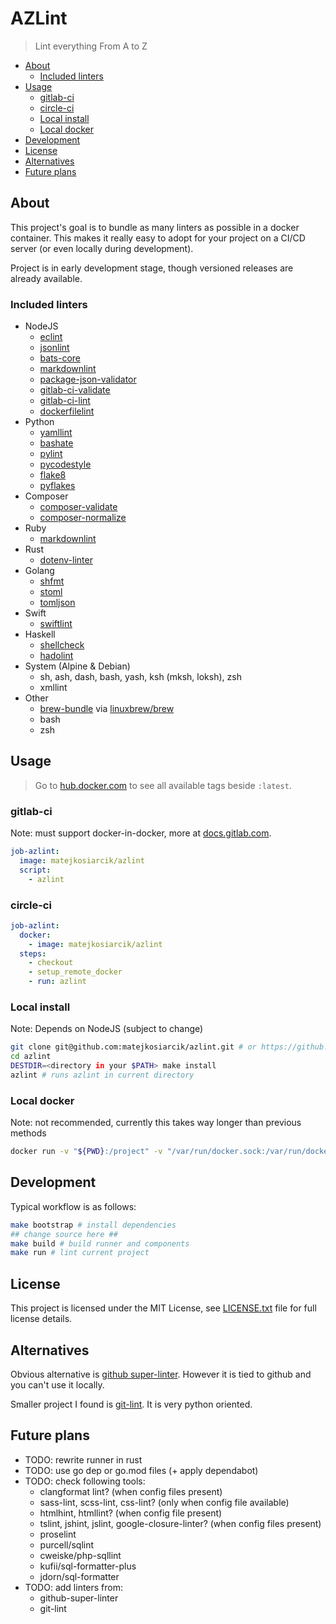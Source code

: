 # AZLint

> Lint everything From A to Z

<!-- toc -->

- [About](#about)
  - [Included linters](#included-linters)
- [Usage](#usage)
  - [gitlab-ci](#gitlab-ci)
  - [circle-ci](#circle-ci)
  - [Local install](#local-install)
  - [Local docker](#local-docker)
- [Development](#development)
- [License](#license)
- [Alternatives](#alternatives)
- [Future plans](#future-plans)

<!-- tocstop -->

## About

This project's goal is to bundle as many linters as possible in a docker container.
This makes it really easy to adopt for your project on a CI/CD server
(or even locally during development).

Project is in early development stage, though versioned releases are already available.

### Included linters

- NodeJS
  - [eclint](https://github.com/jedmao/eclint)
  - [jsonlint](https://github.com/prantlf/jsonlint)
  - [bats-core](https://github.com/bats-core/bats-core)
  - [markdownlint](https://github.com/igorshubovych/markdownlint-cli)
  - [package-json-validator](https://github.com/gorillamania/package.json-validator)
  - [gitlab-ci-validate](https://github.com/pradel/gitlab-ci-validate)
  - [gitlab-ci-lint](https://github.com/BuBuaBu/gitlab-ci-lint)
  - [dockerfilelint](https://github.com/replicatedhq/dockerfilelint)
- Python
  - [yamllint](https://github.com/adrienverge/yamllint)
  - [bashate](https://github.com/openstack/bashate)
  - [pylint](https://www.pylint.org)
  - [pycodestyle](https://github.com/PyCQA/pycodestyle)
  - [flake8](https://gitlab.com/pycqa/flake8)
  - [pyflakes](https://github.com/PyCQA/pyflakes)
  <!-- - [travislint](https://pypi.org/project/travislint/) -->
- Composer
  - [composer-validate](https://getcomposer.org/doc/03-cli.md#validate)
  - [composer-normalize](https://github.com/ergebnis/composer-normalize)
- Ruby
  - [markdownlint](https://github.com/markdownlint/markdownlint)
  <!-- - [travis-lint](https://github.com/travis-ci/travis.rb#lint) -->
- Rust
  - [dotenv-linter](https://github.com/dotenv-linter/dotenv-linter)
- Golang
  - [shfmt](https://github.com/mvdan/sh)
  - [stoml](https://github.com/freshautomations/stoml)
  - [tomljson](https://github.com/pelletier/go-toml)
- Swift
  - [swiftlint](https://github.com/realm/SwiftLint)
- Haskell
  - [shellcheck](https://github.com/koalaman/shellcheck)
  - [hadolint](https://github.com/hadolint/hadolint)
- System (Alpine & Debian)
  - sh, ash, dash, bash, yash, ksh (mksh, loksh), zsh
  - xmllint
- Other
  - [brew-bundle](https://github.com/Homebrew/homebrew-bundle) via [linuxbrew/brew](https://hub.docker.com/r/linuxbrew/brew)
  - bash
  - zsh

## Usage

> Go to [hub.docker.com](https://hub.docker.com/r/matejkosiarcik/azlint) to see
> all available tags beside `:latest`.

### gitlab-ci

Note: must support docker-in-docker, more at [docs.gitlab.com](https://docs.gitlab.com/ee/ci/docker/using_docker_build.html#use-docker-in-docker-workflow-with-docker-executor).

```yaml
job-azlint:
  image: matejkosiarcik/azlint
  script:
    - azlint
```

### circle-ci

```yaml
job-azlint:
  docker:
    - image: matejkosiarcik/azlint
  steps:
    - checkout
    - setup_remote_docker
    - run: azlint
```

### Local install

Note: Depends on NodeJS (subject to change)

```sh
git clone git@github.com:matejkosiarcik/azlint.git # or https://github.com/matejkosiarcik/azlint.git
cd azlint
DESTDIR=<directory in your $PATH> make install
azlint # runs azlint in current directory
```

### Local docker

Note: not recommended, currently this takes way longer than previous methods

```sh
docker run -v "${PWD}:/project" -v "/var/run/docker.sock:/var/run/docker.sock" matejkosiarcik/azlint
```

## Development

Typical workflow is as follows:

```sh
make bootstrap # install dependencies
## change source here ##
make build # build runner and components
make run # lint current project
```

## License

This project is licensed under the MIT License, see [LICENSE.txt](LICENSE.txt)
file for full license details.

## Alternatives

Obvious alternative is
[github super-linter](https://github.com/github/super-linter).
However it is tied to github and you can't use it locally.

Smaller project I found is [git-lint](https://github.com/sk-/git-lint).
It is very python oriented.

## Future plans

- TODO: rewrite runner in rust
- TODO: use go dep or go.mod files (+ apply dependabot)
- TODO: check following tools:
  - clangformat lint? (when config files present)
  - sass-lint, scss-lint, css-lint? (only when config file available)
  - htmlhint, htmllint? (when config file present)
  - tslint, jshint, jslint, google-closure-linter? (when config files present)
  - proselint
  - purcell/sqlint
  - cweiske/php-sqllint
  - kufii/sql-formatter-plus
  - jdorn/sql-formatter
- TODO: add linters from:
  - github-super-linter
  - git-lint
